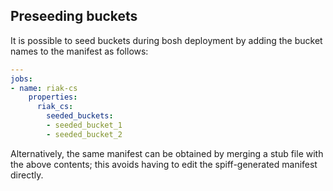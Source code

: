 ## Preseeding buckets

It is possible to seed buckets during bosh deployment by adding the bucket names to the manifest as follows:

```yml
---
jobs:
- name: riak-cs
    properties:
      riak_cs:
        seeded_buckets:
        - seeded_bucket_1
        - seeded_bucket_2
```

Alternatively, the same manifest can be obtained by merging a stub file with the above contents; this avoids having to edit the spiff-generated manifest directly.
